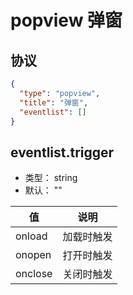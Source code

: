 # popview 弹窗


## 协议

```json
{
  "type": "popview",
  "title": "弹窗",
  "eventlist": []
}
```

## eventlist.trigger
+ 类型： string
+ 默认： ""



| 值 | 说明 |
| ---- | ---- |
| onload | 加载时触发 |
| onopen | 打开时触发 |
| onclose | 关闭时触发 |
